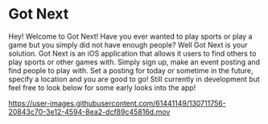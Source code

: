 # Got Next
Hey! Welcome to Got Next!
Have you ever wanted to play sports or play a game but you simply did not have enough people? 
Well Got Next is your solution. Got Next is an iOS application that allows it users to find 
others to play sports or other games with. Simply sign up, make an event posting and find people
to play with. Set a posting for today or sometime in the future, specify a location and you are good 
to go! Still currently in development but feel free to look below for some early looks into the app!

https://user-images.githubusercontent.com/61441149/130711756-20843c70-3e12-4594-8ea2-dcf89c45816d.mov
